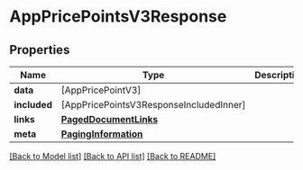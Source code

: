 # AppPricePointsV3Response

## Properties
Name | Type | Description | Notes
------------ | ------------- | ------------- | -------------
**data** | [AppPricePointV3] |  | 
**included** | [AppPricePointsV3ResponseIncludedInner] |  | [optional] 
**links** | [**PagedDocumentLinks**](PagedDocumentLinks.md) |  | 
**meta** | [**PagingInformation**](PagingInformation.md) |  | [optional] 

[[Back to Model list]](../README.md#documentation-for-models) [[Back to API list]](../README.md#documentation-for-api-endpoints) [[Back to README]](../README.md)


